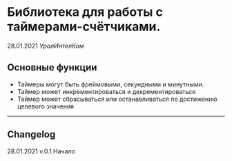 # Библиотека для работы с таймерами-счётчиками.

28.01.2021
_УралИнтелКом_

## Основные функции
- Таймеры могут быть фреймовыми, секундными и минутными.
- Таймер может инкрементироваться и декрементироваться
- Таймер может сбрасываться или останавливаться по достижению целевого значения
---
## Changelog
28.01.2021 
v.0.1 Начало